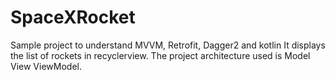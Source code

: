 # SpaceXRocket
Sample project to understand MVVM, Retrofit, Dagger2 and kotlin
It displays the list of rockets in recyclerview.
The project architecture used is Model View ViewModel.
